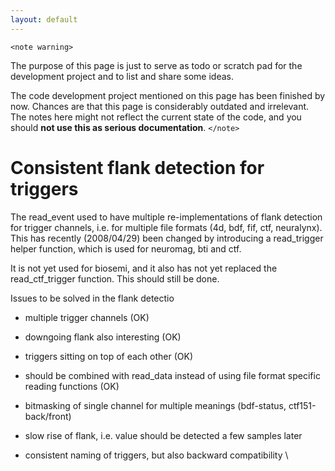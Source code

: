 ```yaml
---
layout: default
---
```


`<note warning>`

The purpose of this page is just to serve as todo or scratch pad for the development project and to list and share some ideas. 

The code development project mentioned on this page has been finished by now. Chances are that this page is considerably outdated and irrelevant. The notes here might not reflect the current state of the code, and you should **not use this as serious documentation**.
`</note>`

# Consistent flank detection for triggers

The read_event used to have multiple re-implementations of flank detection for trigger channels, i.e. for multiple file formats (4d, bdf, fif, ctf, neuralynx). This has recently (2008/04/29) been changed by introducing a read_trigger helper function, which is used for neuromag, bti and ctf. 

It is not yet used for biosemi, and it also has not yet replaced the read_ctf_trigger function. This should still be done.
 
Issues to be solved in the flank detectio

*  multiple trigger channels (OK)

*  downgoing flank also interesting (OK)

*  triggers sitting on top of each other (OK)

*  should be combined with read_data instead of using file format specific reading functions (OK)

*  bitmasking of single channel for multiple meanings (bdf-status, ctf151-back/front)

*  slow rise of flank, i.e. value should be detected a few samples later

*  consistent naming of triggers, but also backward compatibility
\\





 

